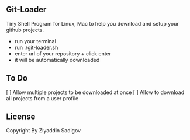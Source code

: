 ## Git-Loader

Tiny Shell Program for Linux, Mac to help you download and setup your github projects.
 - run your terminal
 - run ./git-loader.sh
 - enter url of your repository + click enter
 - it will be automatically downloaded

## To Do
[ ] Allow multiple projects to be downloaded at once 
[ ] Allow to download all projects from a user profile

## License
Copyright By Ziyaddin Sadigov
